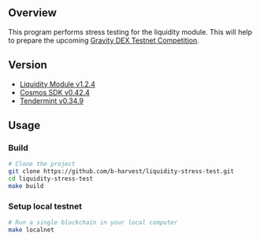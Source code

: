 ## Overview

This program performs stress testing for the liquidity module. This will help to prepare the upcoming [Gravity DEX Testnet Competition](https://gravitydex.io/).
## Version

- [Liquidity Module v1.2.4](https://github.com/tendermint/liquidity/tree/v1.2.4) 
- [Cosmos SDK v0.42.4](https://github.com/cosmos/cosmos-sdk/tree/v0.42.4)
- [Tendermint v0.34.9](https://github.com/tendermint/tendermint/tree/v0.34.9)

## Usage

### Build

```bash
# Clone the project
git clone https://github.com/b-harvest/liquidity-stress-test.git
cd liquidity-stress-test
make build
```

### Setup local testnet
```bash
# Run a single blockchain in your local computer
make localnet
```
